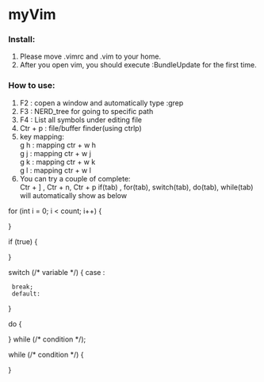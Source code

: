 # myVim

### Install:
1. Please move .vimrc and .vim to your home.
2. After you open vim, you should execute :BundleUpdate for the first time.

### How to use:
1. F2 : copen a window and automatically type :grep 
2. F3 : NERD_tree for going to specific path
3. F4 : List all symbols under editing file 
4. Ctr + p : file/buffer finder(using ctrlp) 
5. key mapping:<br />
   g h : mapping ctr + w  h<br />
   g j : mapping ctr + w  j<br />
   g k : mapping ctr + w  k<br />
   g l : mapping ctr + w  l<br />
6. You can try a couple of complete:<br />
   Ctr + ] , Ctr + n, Ctr + p
   if(tab) , for(tab), switch(tab), do(tab), while(tab) will automatically show as below
   
  for (int i = 0; i < count; i++) {
           
  }
   
  if (true) {
           
  }
   
  switch (/* variable */) {
     case :
                 
     break;
     default:
                 
 }
 
 do {
         
 } while (/* condition */);
 
 while (/* condition */) {
         
 } 
   
